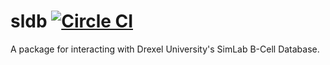 sldb [![Circle CI](https://circleci.com/gh/arosenfeld/sldb/tree/develop.svg?style=svg&circle-token=4a1a9616a5acc6ceaa68431388bcf04c7ffa965d)](https://circleci.com/gh/arosenfeld/sldb/tree/develop)
====

A package for interacting with Drexel University's SimLab B-Cell Database.
